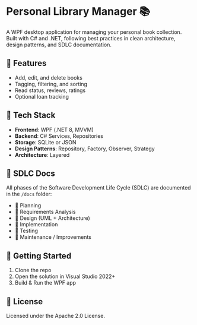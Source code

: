 # Personal Library Manager 📚

A WPF desktop application for managing your personal book collection. Built with C# and .NET, following best practices in clean architecture, design patterns, and SDLC documentation.

## 🎯 Features
- Add, edit, and delete books
- Tagging, filtering, and sorting
- Read status, reviews, ratings
- Optional loan tracking

## 📐 Tech Stack
- **Frontend**: WPF (.NET 8, MVVM)
- **Backend**: C# Services, Repositories
- **Storage**: SQLite or JSON
- **Design Patterns**: Repository, Factory, Observer, Strategy
- **Architecture**: Layered

## 📑 SDLC Docs
All phases of the Software Development Life Cycle (SDLC) are documented in the `/docs` folder:
- 📄 Planning
- 📄 Requirements Analysis
- 📄 Design (UML + Architecture)
- 📄 Implementation
- 📄 Testing
- 📄 Maintenance / Improvements

## 🚀 Getting Started
1. Clone the repo
2. Open the solution in Visual Studio 2022+
3. Build & Run the WPF app

## 🧾 License
Licensed under the Apache 2.0 License.
